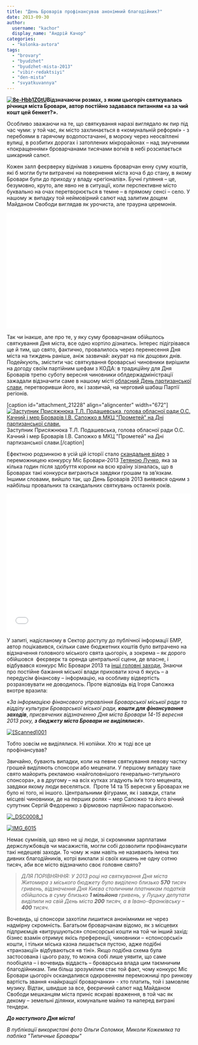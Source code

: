 ```yaml
---
title: "День Броварів профінансував анонімний благодійник?"
date: 2013-09-30
author: 
  username: "kachor"
  display_name: "Андрій Качор"
categories: 
  - "kolonka-avtora"
tags: 
  - "brovary"
  - "byudzhet"
  - "byudzhet-mista-2013"
  - "vibir-redaktsiyi"
  - "den-mista"
  - "svyatkuvannya"
---
```


**[![8e-Hbb1ZGtU](https://mpz.brovary.org/wp-content/uploads/2013/09/8e-Hbb1ZGtU.jpg)](https://mpz.brovary.org/wp-content/uploads/2013/09/8e-Hbb1ZGtU.jpg)Відзначаючи розмах, з яким цьогоріч святкувалась річниця міста Бровари, автор постійно задавався питанням «а за чий кошт цей бенкет?».**

Особливо зважаючи на те, що святкування наразі виглядало як пир під час чуми: у той час, як місто захлинається в «комунальній реформі» - з перебоями в гарячому водопостачанні, в мороку через неосвітлені вулиці, в розбитих дорогах і затоплених мікрорайонах – над змученими «покращенням» броварчанами тисячами вогнів в небі розсипається шикарний салют.  

Кожен залп феєрверку віднімав з кишень броварчан енну суму коштів, які б могли бути витрачені на повернення міста хоча б до стану, в якому Бровари були до приходу у владу «регіоналів». Бучні гуляння – це, безумовно, круто, але явно не в ситуації, коли перспективне місто буквально на очах перетворюється в темне – в прямому сенсі – село. У нашому ж випадку той неймовірний салют над залитим дощем Майданом Свободи виглядав як урочиста, але траурна церемонія.

<iframe src="//www.youtube.com/embed/DH9kizTNQ10" height="315" width="420" allowfullscreen frameborder="0"></iframe>

Так чи інакше, але про те, у яку суму броварчанам обійшлось святкування Дня міста, все одно кортіло дізнатись. Інтерес підігрівався ще й тим, що свято, фактично, провалилось через перенесення Дня міста на тиждень раніше, аніж зазвичай: акурат на пік дощових днів. Подейкують, змістити час святкування броварські чиновники вирішили на догоду своїм партійним шефам з КОДА: в традиційну для Дня Броварів третю суботу вересня чиновники облдержадміністрації зажадали відзначити саме в нашому місті [обласний День партизанської слави](http://tarashcha-rda.gov.ua/news/v_den_partizanskoji_slavi_kijivshhina_perejnjala_vseukrajinsku_estafetu_pam_jati/2013-09-23-526), перетворивши його, як і зазвичай, на черговий шабаш Партії регіонів.

\[caption id="attachment\_21228" align="aligncenter" width="672"\][![Заступник Присяжнюка Т.Л. Подашевська, голова обласної ради О.С. Качний і мер Броварів І.В. Сапожко в МКЦ "Прометей" на Дні партизанської слави.](https://mpz.brovary.org/wp-content/uploads/2013/09/995999_664501573562251_785085341_n.jpg)](https://mpz.brovary.org/wp-content/uploads/2013/09/995999_664501573562251_785085341_n.jpg) Заступник Присяжнюка Т.Л. Подашевська, голова обласної ради О.С. Качний і мер Броварів І.В. Сапожко в МКЦ "Прометей" на Дні партизанської слави.\[/caption\]

Ефектною родзинкою в усій цій історії стало [скандальне відео](https://mpz.brovary.org/sapozhko-milyarder-potoki-pravdi-vid-mis-brovari-2013/) з переможницею конкурсу Міс Бровари-2013 [Тетяною Лучко](http://vk.com/id143522854), яка за кілька годин після здобуття корони на всю країну зізналась, що в Броварах такі конкурси виграються завдяки грошам та зв’язкам. Іншими словами, вийшло так, що День Броварів 2013 виявився одним з найбільш провальних та скандальних святкувань останніх років.

<iframe src="//player.vimeo.com/video/75378880" height="375" width="500" allowfullscreen frameborder="0"></iframe>

У запиті, надісланому в Сектор доступу до публічної інформації БМР, автор поцікавився, скільки саме бюджетних коштів було витрачено на відзначення головного міського свята цьогоріч, а зокрема – як дорого обійшовся  феєрверк та оренда центральної сцени, де власне, і відбувався конкурс Міс Бровари 2013 та [інші головні заходи.](https://mpz.brovary.org/den-mista-u-brovarah-vidkrittya-parku-parad-istoriyi-u-tantsi-festival-piva-ta-aviamodelne-shou/) Знаючи про постійне бажання міської влади приховати хоча б якусь – а передусім фінансову – інформацію, на особливу відвертість розраховувати не доводилось. Проте відповідь від Ігоря Сапожка вкотре вразила:

«_За інформацією фінансового управління Броварської міської ради та відділу культури Броварської міської ради, **кошти для фінансування заходів**_, _присвячених відзначенню Дня міста Бровари 14-15 вересня 2013 року, **з бюджету міста Бровари не виділялися**_».

[![[Scanned]001](https://mpz.brovary.org/wp-content/uploads/2013/09/Scanned001.jpg)](https://mpz.brovary.org/wp-content/uploads/2013/09/Scanned001.jpg)

Тобто зовсім не виділялися. Ні копійки. Хто ж тоді все це профінансував?

Звичайно, бувають випадки, коли на певне святкування левову частку грошей виділяють спонсори або меценати. У першому випадку таке свято майорить рекламою «найголовнішого генерально-титульного спонсора», а в другому – на всіх кутках згадують ім’я того мецената, завдяки якому люди веселяться.  Проте 14 та 15 вересня у Броварах не було ні того, ні іншого. Центральними фігурами, як і завжди, стали місцеві чиновники, де на перших ролях – мер Сапожко та його вічний супутник Сергій Федоренко з фірмовою партійною парасолькою.

[![_DSC0008_1](https://mpz.brovary.org/wp-content/uploads/2013/09/DSC0008_1.jpg)](https://mpz.brovary.org/wp-content/uploads/2013/09/DSC0008_1.jpg)

[![IMG_6015](https://mpz.brovary.org/wp-content/uploads/2013/09/IMG_6015.jpg)](https://mpz.brovary.org/wp-content/uploads/2013/09/IMG_6015.jpg)

Немає сумнівів, що явно не ці люди, зі скромними зарплатами держслужбовців чи масажистів, могли собі дозволити профінансувати такі недешеві заходи. То чому ж нам навіть не називають імена тих дивних благодійників, котрі виклали зі своїх кишень не одну сотню тисяч, аби все місто відзначило своє головне свято?

> _ДЛЯ ПОРІВНЯННЯ: У 2013 році на святкування Дня міста Житомира з міського бюджету було виділено близько **570** тисяч гривень, відзначення Дня Києва столичним платникам податків обійшлось в суму близько **1 мільйона** гривень, у Луцьку депутати виділили на свій День міста **200** тисяч, а в Івано-Франківську – **400** тисяч._

Вочевидь, ці спонсори захотіли лишитися анонімними не через надмірну скромність. Багатьом броварчанам відомо, як з місцевих підприємців «витрушуються» спонсорські кошти на той чи інший захід: бізнес взамін отримує якісь преференції, чиновники – «спонсорські» кошти, і тільки міська казна лишається пустою, адже подібні «транзакції» відбуваються «в тіні». Якщо подібна схема була застосована і цього разу, то можна собі лише уявити, що саме пообіцяла – і вочевидь віддасть – броварська влада цим таємничим благодійникам. Тим більш зрозумілим стає той факт, чому конкурс Міс Бровари цьогоріч оскандалився одкровенням переможниці про ринкову вартість звання «найкращої броварчанки» - хто платить, той і замовляє музику. Відтак, швидше за все, феєричний салют над Майданом Свободи мешканцям міста приніс яскраві враження, в той час як декому – земельні ділянки, комунальне майно та наперед виграні тендери.

**_До наступного Дня міста!_**

_В публікації використані фото Ольги Соломки, Миколи Кожемяка та пабліка "Типичные Бровары"_

